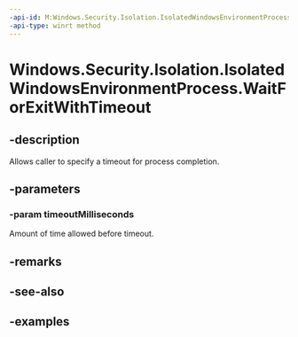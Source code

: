 ```yaml
---
-api-id: M:Windows.Security.Isolation.IsolatedWindowsEnvironmentProcess.WaitForExitWithTimeout(System.UInt32)
-api-type: winrt method
---
```


<!-- Method syntax.
public void IsolatedWindowsEnvironmentProcess.WaitForExitWithTimeout(UInt32 timeoutMilliseconds)
-->

# Windows.Security.Isolation.IsolatedWindowsEnvironmentProcess.WaitForExitWithTimeout

## -description
Allows caller to specify a timeout for process completion.
## -parameters
### -param timeoutMilliseconds
Amount of time allowed before timeout.
## -remarks

## -see-also

## -examples

